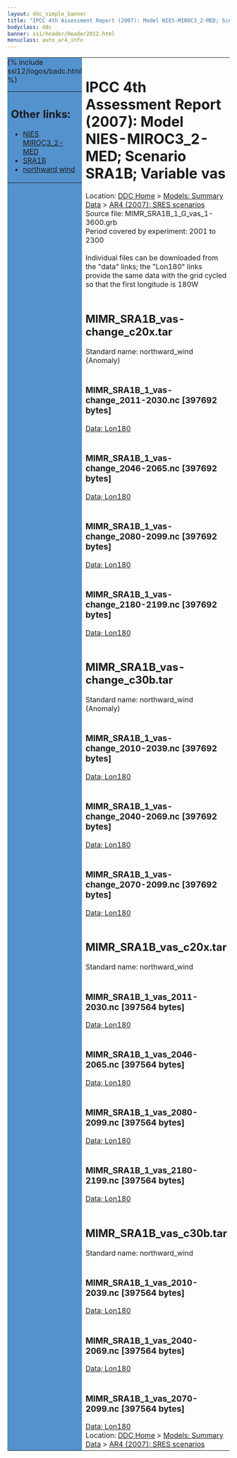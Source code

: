 ```yaml
---
layout: ddc_simple_banner
title: "IPCC 4th Assessment Report (2007): Model NIES-MIROC3_2-MED; Scenario SRA1B; Variable vas"
bodyclass: ddc
banner: ssi/header/Header2012.html
menuclass: auto_ar4_info
---
```



<table width="100%" border="0" cellspacing="0" cellpadding="0" style="border-collapse: collapse;">
<tr style="margin:0;padding:0;border:0;">
<td style="margin:0;padding:0;border:0;height:1pt;width:150pt;background:#5492CD;" valign="top" >

<div id="lh-col2" class="auto_ar4_info">
<table class="menumain" bgcolor="#5492CD" cellspacing="0" width="100%" border="0">
<tr><td>
<h2> Other links:</h2>
<ul>
<li><a href="/auto/ar4/model-NIES-MIROC3_2-MED.html">NIES<br/>MIROC3_2-MED</a></li>
<li><a href="/auto/ar4/scenario-SRA1B.html">SRA1B</a></li>
<li><a href="/auto/ar4/var-northward_wind.html">northward wind</a></li>
</ul>
</td></tr>
{% include ssi12/logos/badc.html %}
</table>
</div>
</td>
<td><h1>IPCC 4th Assessment Report (2007): Model NIES-MIROC3_2-MED; Scenario SRA1B; Variable vas</h1>

<!-- Breadcrumb1 -->
<div id="breadcrumb1" align="left">
Location: <a href="/index.html">DDC Home</a> > <a href="/sim/gcm_clim/">Models: Summary Data</a>
> <a href="/sim/gcm_clim/SRES_AR4/index.html">AR4 (2007): SRES scenarios</a>
</div>
<!-- End of Breadcrumb1 -->Source file: MIMR_SRA1B_1_G_vas_1-3600.grb
<br/>
Period covered by experiment: 2001 to 2300<br/>
<br/>Individual files can be downloaded from the "data" links; the "Lon180" links provide the same data
         with the grid cycled so that the first longitude is 180W<br/>
<br/><h2>MIMR_SRA1B_vas-change_c20x.tar</h2>
Standard name: northward_wind (Anomaly)<br>
<br/><h3>MIMR_SRA1B_1_vas-change_2011-2030.nc [397692 bytes]</h3>
<a href="http://apps.ipcc-data.org/cgi-bin/downl/ar4_nc/vas/MIMR_SRA1B_1_vas-change_2011-2030.nc">Data; </a><a href="http://apps.ipcc-data.org/cgi-bin/downl/ar4_nc/vas/MIMR_SRA1B_1_vas-change_2011-2030.cyto180.nc"> Lon180</a><br/>
<br/><h3>MIMR_SRA1B_1_vas-change_2046-2065.nc [397692 bytes]</h3>
<a href="http://apps.ipcc-data.org/cgi-bin/downl/ar4_nc/vas/MIMR_SRA1B_1_vas-change_2046-2065.nc">Data; </a><a href="http://apps.ipcc-data.org/cgi-bin/downl/ar4_nc/vas/MIMR_SRA1B_1_vas-change_2046-2065.cyto180.nc"> Lon180</a><br/>
<br/><h3>MIMR_SRA1B_1_vas-change_2080-2099.nc [397692 bytes]</h3>
<a href="http://apps.ipcc-data.org/cgi-bin/downl/ar4_nc/vas/MIMR_SRA1B_1_vas-change_2080-2099.nc">Data; </a><a href="http://apps.ipcc-data.org/cgi-bin/downl/ar4_nc/vas/MIMR_SRA1B_1_vas-change_2080-2099.cyto180.nc"> Lon180</a><br/>
<br/><h3>MIMR_SRA1B_1_vas-change_2180-2199.nc [397692 bytes]</h3>
<a href="http://apps.ipcc-data.org/cgi-bin/downl/ar4_nc/vas/MIMR_SRA1B_1_vas-change_2180-2199.nc">Data; </a><a href="http://apps.ipcc-data.org/cgi-bin/downl/ar4_nc/vas/MIMR_SRA1B_1_vas-change_2180-2199.cyto180.nc"> Lon180</a><br/>
<br/><h2>MIMR_SRA1B_vas-change_c30b.tar</h2>
Standard name: northward_wind (Anomaly)<br>
<br/><h3>MIMR_SRA1B_1_vas-change_2010-2039.nc [397692 bytes]</h3>
<a href="http://apps.ipcc-data.org/cgi-bin/downl/ar4_nc/vas/MIMR_SRA1B_1_vas-change_2010-2039.nc">Data; </a><a href="http://apps.ipcc-data.org/cgi-bin/downl/ar4_nc/vas/MIMR_SRA1B_1_vas-change_2010-2039.cyto180.nc"> Lon180</a><br/>
<br/><h3>MIMR_SRA1B_1_vas-change_2040-2069.nc [397692 bytes]</h3>
<a href="http://apps.ipcc-data.org/cgi-bin/downl/ar4_nc/vas/MIMR_SRA1B_1_vas-change_2040-2069.nc">Data; </a><a href="http://apps.ipcc-data.org/cgi-bin/downl/ar4_nc/vas/MIMR_SRA1B_1_vas-change_2040-2069.cyto180.nc"> Lon180</a><br/>
<br/><h3>MIMR_SRA1B_1_vas-change_2070-2099.nc [397692 bytes]</h3>
<a href="http://apps.ipcc-data.org/cgi-bin/downl/ar4_nc/vas/MIMR_SRA1B_1_vas-change_2070-2099.nc">Data; </a><a href="http://apps.ipcc-data.org/cgi-bin/downl/ar4_nc/vas/MIMR_SRA1B_1_vas-change_2070-2099.cyto180.nc"> Lon180</a><br/>
<br/><h2>MIMR_SRA1B_vas_c20x.tar</h2>
Standard name: northward_wind<br>
<br/><h3>MIMR_SRA1B_1_vas_2011-2030.nc [397564 bytes]</h3>
<a href="http://apps.ipcc-data.org/cgi-bin/downl/ar4_nc/vas/MIMR_SRA1B_1_vas_2011-2030.nc">Data; </a><a href="http://apps.ipcc-data.org/cgi-bin/downl/ar4_nc/vas/MIMR_SRA1B_1_vas_2011-2030.cyto180.nc"> Lon180</a><br/>
<br/><h3>MIMR_SRA1B_1_vas_2046-2065.nc [397564 bytes]</h3>
<a href="http://apps.ipcc-data.org/cgi-bin/downl/ar4_nc/vas/MIMR_SRA1B_1_vas_2046-2065.nc">Data; </a><a href="http://apps.ipcc-data.org/cgi-bin/downl/ar4_nc/vas/MIMR_SRA1B_1_vas_2046-2065.cyto180.nc"> Lon180</a><br/>
<br/><h3>MIMR_SRA1B_1_vas_2080-2099.nc [397564 bytes]</h3>
<a href="http://apps.ipcc-data.org/cgi-bin/downl/ar4_nc/vas/MIMR_SRA1B_1_vas_2080-2099.nc">Data; </a><a href="http://apps.ipcc-data.org/cgi-bin/downl/ar4_nc/vas/MIMR_SRA1B_1_vas_2080-2099.cyto180.nc"> Lon180</a><br/>
<br/><h3>MIMR_SRA1B_1_vas_2180-2199.nc [397564 bytes]</h3>
<a href="http://apps.ipcc-data.org/cgi-bin/downl/ar4_nc/vas/MIMR_SRA1B_1_vas_2180-2199.nc">Data; </a><a href="http://apps.ipcc-data.org/cgi-bin/downl/ar4_nc/vas/MIMR_SRA1B_1_vas_2180-2199.cyto180.nc"> Lon180</a><br/>
<br/><h2>MIMR_SRA1B_vas_c30b.tar</h2>
Standard name: northward_wind<br>
<br/><h3>MIMR_SRA1B_1_vas_2010-2039.nc [397564 bytes]</h3>
<a href="http://apps.ipcc-data.org/cgi-bin/downl/ar4_nc/vas/MIMR_SRA1B_1_vas_2010-2039.nc">Data; </a><a href="http://apps.ipcc-data.org/cgi-bin/downl/ar4_nc/vas/MIMR_SRA1B_1_vas_2010-2039.cyto180.nc"> Lon180</a><br/>
<br/><h3>MIMR_SRA1B_1_vas_2040-2069.nc [397564 bytes]</h3>
<a href="http://apps.ipcc-data.org/cgi-bin/downl/ar4_nc/vas/MIMR_SRA1B_1_vas_2040-2069.nc">Data; </a><a href="http://apps.ipcc-data.org/cgi-bin/downl/ar4_nc/vas/MIMR_SRA1B_1_vas_2040-2069.cyto180.nc"> Lon180</a><br/>
<br/><h3>MIMR_SRA1B_1_vas_2070-2099.nc [397564 bytes]</h3>
<a href="http://apps.ipcc-data.org/cgi-bin/downl/ar4_nc/vas/MIMR_SRA1B_1_vas_2070-2099.nc">Data; </a><a href="http://apps.ipcc-data.org/cgi-bin/downl/ar4_nc/vas/MIMR_SRA1B_1_vas_2070-2099.cyto180.nc"> Lon180</a><br/>
<!-- Breadcrumb2 -->
<div id="breadcrumb2" align="left">
Location: <a href="/index.html">DDC Home</a> > <a href="/sim/gcm_clim/">Models: Summary Data</a>
> <a href="/sim/gcm_clim/SRES_AR4/index.html">AR4 (2007): SRES scenarios</a>
</div>
<!-- End of Breadcrumb2 --></td></tr></table>
